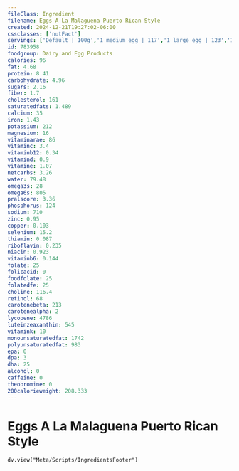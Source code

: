 ```yaml
---
fileClass: Ingredient
filename: Eggs A La Malaguena Puerto Rican Style
created: 2024-12-21T19:27:02-06:00
cssclasses: ['nutFact']
servings: ['Default | 100g','1 medium egg | 117','1 large egg | 123','1 extra large egg | 129']
id: 783958
foodgroup: Dairy and Egg Products 
calories: 96
fat: 4.68
protein: 8.41
carbohydrate: 4.96
sugars: 2.16
fiber: 1.7
cholesterol: 161
saturatedfats: 1.489
calcium: 35
iron: 1.43
potassium: 212
magnesium: 16
vitaminarae: 86
vitaminc: 3.4
vitaminb12: 0.34
vitamind: 0.9
vitamine: 1.07
netcarbs: 3.26
water: 79.48
omega3s: 28
omega6s: 805
pralscore: 3.36
phosphorus: 124
sodium: 710
zinc: 0.95
copper: 0.103
selenium: 15.2
thiamin: 0.087
riboflavin: 0.235
niacin: 0.923
vitaminb6: 0.144
folate: 25
folicacid: 0
foodfolate: 25
folatedfe: 25
choline: 116.4
retinol: 68
carotenebeta: 213
carotenealpha: 2
lycopene: 4786
luteinzeaxanthin: 545
vitamink: 10
monounsaturatedfat: 1742
polyunsaturatedfat: 983
epa: 0
dpa: 3
dha: 25
alcohol: 0
caffeine: 0
theobromine: 0
200calorieweight: 208.333
---
```


# Eggs A La Malaguena Puerto Rican Style

```dataviewjs
dv.view("Meta/Scripts/IngredientsFooter")
```